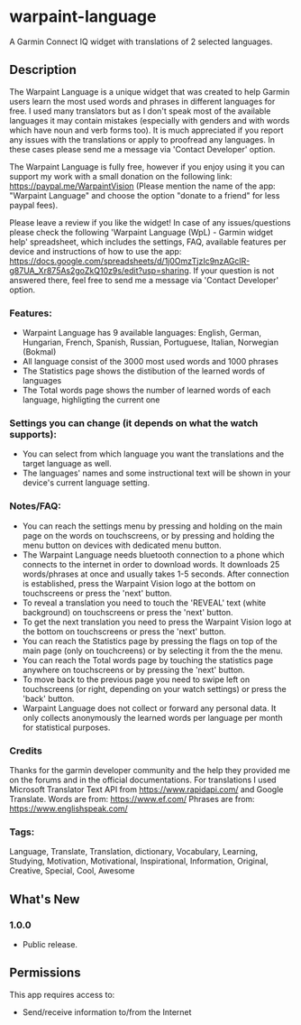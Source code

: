 # warpaint-language
A Garmin Connect IQ widget with translations of 2 selected languages.

## Description

The Warpaint Language is a unique widget that was created to help Garmin users learn the most used words and phrases in different languages for free. I used many translators but as I don't speak most of the available languages it may contain mistakes (especially with genders and with words which have noun and verb forms too). It is much appreciated if you report any issues with the translations or apply to proofread any languages. In these cases please send me a message via 'Contact Developer' option.

The Warpaint Language is fully free, however if you enjoy using it you can support my work with a small donation on the following link: https://paypal.me/WarpaintVision (Please mention the name of the app: "Warpaint Language" and choose the option "donate to a friend" for less paypal fees).

Please leave a review if you like the widget!
In case of any issues/questions please check the following 'Warpaint Language (WpL) - Garmin widget help' spreadsheet, which includes the settings, FAQ, available features per device and instructions of how to use the app: https://docs.google.com/spreadsheets/d/1j0OmzTjzIc9nzAGclR-g87UA_Xr875As2goZkQ10z9s/edit?usp=sharing. If your question is not answered there, feel free to send me a message via 'Contact Developer' option.

### Features:
- Warpaint Language has 9 available languages: English, German, Hungarian, French, Spanish, Russian, Portuguese, Italian, Norwegian (Bokmal)
- All language consist of the 3000 most used words and 1000 phrases
- The Statistics page shows the distibution of the learned words of languages
- The Total words page shows the number of learned words of each language, highligting the current one

### Settings you can change (it depends on what the watch supports):
- You can select from which language you want the translations and the target language as well.
- The languages' names and some instructional text will be shown in your device's current language setting.

### Notes/FAQ:
- You can reach the settings menu by pressing and holding on the main page on the words on touchscreens, or by pressing and holding the menu button on devices with dedicated menu button.
- The Warpaint Language needs bluetooth connection to a phone which connects to the internet in order to download words. It downloads 25 words/phrases at once and usually takes 1-5 seconds. After connection is established, press the Warpaint Vision logo at the bottom on touchscreens or press the 'next' button.
- To reveal a translation you need to touch the 'REVEAL' text (white background) on touchscreens or press the 'next' button.
- To get the next translation you need to press the Warpaint Vision logo at the bottom on touchscreens or press the 'next' button.
- You can reach the Statistics page by pressing the flags on top of the main page (only on touchcreens) or by selecting it from the the menu.
- You can reach the Total words page by touching the statistics page anywhere on touchscreens or by pressing the 'next' button.
- To move back to the previous page you need to swipe left on touchscreens (or right, depending on your watch settings) or press the 'back' button.
- Warpaint Language does not collect or forward any personal data. It only collects anonymously the learned words per language per month for statistical purposes.

### Credits
Thanks for the garmin developer community and the help they provided me on the forums and in the official documentations.
For translations I used Microsoft Translator Text API from https://www.rapidapi.com/ and Google Translate.
Words are from: https://www.ef.com/
Phrases are from: https://www.englishspeak.com/

### Tags: 
Language, Translate, Translation, dictionary, Vocabulary, Learning, Studying, Motivation, Motivational, Inspirational, Information, Original, Creative, Special, Cool, Awesome

## What's New

### 1.0.0
- Public release.

## Permissions
This app requires access to:

- Send/receive information to/from the Internet
